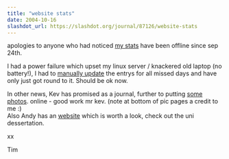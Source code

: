 ```yaml
---
title: "website stats"
date: 2004-10-16
slashdot_url: https://slashdot.org/journal/87126/website-stats
---
```


<p>apologies to anyone who had noticed <a href="http://timwise.dyndns.org/awstats/awstats.pl?config=timwise&amp;configdir=/etc/awstats">my stats</a> have been offline since sep 24th.</p>
<p>I had a power failure which upset my linux server / knackered old laptop (no battery!), I had to <a href="http://awstats.sourceforge.net/docs/awstats_faq.html#OLDLOG">manually update</a> the entrys for all missed days and have only just got round to it. Should be ok now.</p>
<p>In other news, Kev has promised as a journal, further to putting <a href="http://homepage.ntlworld.com/andy.brook55/kev/">some photos</a>. online - good work mr kev. (note at bottom of pic pages a credit to me<nobr> </nobr>:)<br>Also Andy has an <a href="http://homepage.ntlworld.com/andy.brook55/">website</a> which is worth a look, check out the uni dessertation.</p>
<p>xx</p>
<p>Tim</p>

